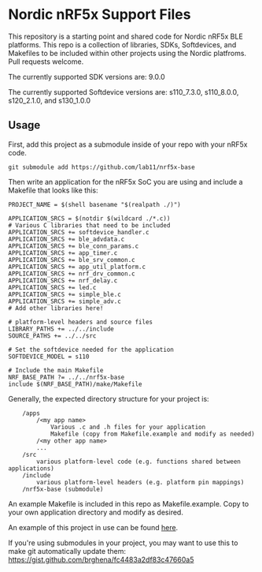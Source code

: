 Nordic nRF5x Support Files
==========================

This repository is a starting point and shared code for Nordic nRF5x BLE platforms. This repo is
a collection of libraries, SDKs, Softdevices, and Makefiles to be included
within other projects using the Nordic platfroms. Pull requests welcome.

The currently supported SDK versions are: 9.0.0

The currently supported Softdevice versions are: s110_7.3.0, s110_8.0.0, s120_2.1.0, and s130_1.0.0


Usage
-----

First, add this project as a submodule inside of your repo with your
nRF5x code.

    git submodule add https://github.com/lab11/nrf5x-base
    
Then write an application for the nRF5x SoC you are using and include
a Makefile that looks like this:

```make
PROJECT_NAME = $(shell basename "$(realpath ./)")

APPLICATION_SRCS = $(notdir $(wildcard ./*.c))
# Various C libraries that need to be included
APPLICATION_SRCS += softdevice_handler.c
APPLICATION_SRCS += ble_advdata.c
APPLICATION_SRCS += ble_conn_params.c
APPLICATION_SRCS += app_timer.c
APPLICATION_SRCS += ble_srv_common.c
APPLICATION_SRCS += app_util_platform.c
APPLICATION_SRCS += nrf_drv_common.c
APPLICATION_SRCS += nrf_delay.c
APPLICATION_SRCS += led.c
APPLICATION_SRCS += simple_ble.c
APPLICATION_SRCS += simple_adv.c
# Add other libraries here!

# platform-level headers and source files
LIBRARY_PATHS += ../../include
SOURCE_PATHS += ../../src

# Set the softdevice needed for the application
SOFTDEVICE_MODEL = s110

# Include the main Makefile
NRF_BASE_PATH ?= ../../nrf5x-base
include $(NRF_BASE_PATH)/make/Makefile
```

Generally, the expected directory structure for your project is:
```
    /apps
        /<my app name>
            Various .c and .h files for your application
            Makefile (copy from Makefile.example and modify as needed)
        /<my other app name>
        ...
    /src
        various platform-level code (e.g. functions shared between applications)
    /include
        various platform-level headers (e.g. platform pin mappings)
    /nrf5x-base (submodule)
```

An example Makefile is included in this repo as Makefile.example. Copy to your
own application directory and modify as desired.

An example of this project in use can be found
[here](https://github.com/helena-project/squall/tree/master/software/apps/beacon).


If you're using submodules in your project, you may want to use this to make
git automatically update them:
https://gist.github.com/brghena/fc4483a2df83c47660a5

